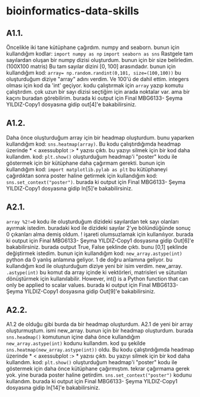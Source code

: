 # bioinformatics-data-skills

## A1.1. 

Öncelikle iki tane kütüphane çağırdım. numpy and seaborn.
bunun için kullandığım kodlar: ```import numpy as np```
                               ```import seaborn as sns```
Rastgele tam sayılardan oluşan bir numpy dizisi oluşturdum. bunun için bir size belirledim. (100X100 matris) Bu tam sayılar dizini [0, 100] arasındadır. 
bunun için kullandığım kod: ```array= np.random.randint(0,101, size=(100,100))```
bu oluşturduğum diziye "array" adını verdim. Ve 100'ü de dahil ettim. integers olması için kod da 'int' geçiyor.
kodu çalıştırmak için ```array``` yazıp komutu çalıştırdım.
çok uzun bir sayı dizisi seçtiğim için arada noktalar var. ama bir kaçını buradan görebilirim. burada ki output için Final MBG6133- Şeyma YILDIZ-Copy1 dosyasına gidip out[4]'e bakabilirsiniz.

## A1.2.

Daha önce oluşturduğum array için bir headmap oluşturdum. bunu yaparken kullandığım kod: ```sns.heatmap(array)```.
Bu kodu çalıştırdığımda headmap üzerinde * < axessubplot :> * yazısı çıktı. bu yazıyı silmek için bir kod daha kullandım. kod: ```plt.show()```
oluşturduğum headmap'i "poster" kodu ile göstermek için bir kütüphane daha çağırmam gerekti. bunun için kullandığım kod: ```import matplotlib.pylab as plt```
bu kütüphaneyi çağırdıktan sonra poster haline getirmek için kullandığım kod: ```sns.set_context("poster")```. burada ki output için Final MBG6133- Şeyma YILDIZ-Copy1 dosyasına gidip In[5]'e bakabilirsiniz.

## A2.1. 

```array %2!=0``` kodu ile oluşturduğum dizideki sayılardan tek sayı olanları ayırmak istedim. buradaki kod ile dizideki sayılar 2'ye bölündüğünde sonuç 0 çıkanları alma demiş oldum. ! işareti olumsuzlamak için kullanılıyor. burada ki output için Final MBG6133- Şeyma YILDIZ-Copy1 dosyasına gidip Out[6]'e bakabilirsiniz. 
burada output True, False şeklinde çıktı. bunu [0,1] şeklinde değiştirmek istedim. bunun için kullandığım kod: ```new_array.astype(int)``` python da 0 yanlış anlamına geliyor. 1 de doğru anlamına geliyor. bu  kullandığım kod ile oluşturduğum diziye yeni bir isim verdim. new_array.  ```.astype(int)``` bu komut da array içinde ki vektörleri, matrisleri ve sütunları dönüştürmek için kullanılabilir. However, int() is a Python function that can only be applied to scalar values. burada ki output için Final MBG6133- Şeyma YILDIZ-Copy1 dosyasına gidip Out[9]'e bakabilirsiniz.


## A2.2. 

A1.2 de olduğu gibi burda da bir headmap oluşturdum. A2.1 de yeni bir array oluşturmuştum. ismi new_array. bunun için bir headmap oluşturdum. burada ```sns.headmap()``` komutunun içine daha önce kullandığım ```new_array.astype(int)``` kodunu kullandım. kod şu şekilde ```sns.heatmap(new_array.astype(int))``` oldu. Bu kodu çalıştırdığımda headmap üzerinde * < axessubplot :> * yazısı çıktı. bu yazıyı silmek için bir kod daha kullandım. kod: ```plt.show()``` oluşturduğum headmap'i "poster" kodu ile göstermek için daha önce kütüphane çağırmıştım. tekrar çağırmama gerek yok. yine burada poster haline getirdim. ```sns.set_context("poster")``` kodunu kullandım. burada ki output için Final MBG6133- Şeyma YILDIZ-Copy1 dosyasına gidip In[14]'e bakabilirsiniz.




